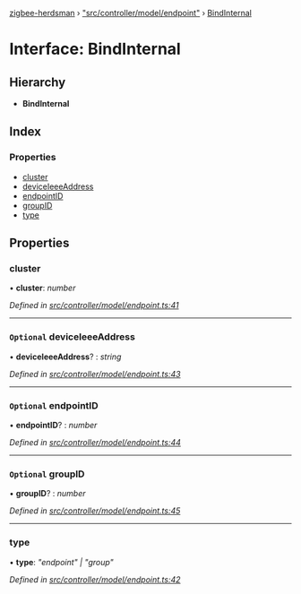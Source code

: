 [zigbee-herdsman](../README.md) › ["src/controller/model/endpoint"](../modules/_src_controller_model_endpoint_.md) › [BindInternal](_src_controller_model_endpoint_.bindinternal.md)

# Interface: BindInternal

## Hierarchy

* **BindInternal**

## Index

### Properties

* [cluster](_src_controller_model_endpoint_.bindinternal.md#cluster)
* [deviceIeeeAddress](_src_controller_model_endpoint_.bindinternal.md#optional-deviceieeeaddress)
* [endpointID](_src_controller_model_endpoint_.bindinternal.md#optional-endpointid)
* [groupID](_src_controller_model_endpoint_.bindinternal.md#optional-groupid)
* [type](_src_controller_model_endpoint_.bindinternal.md#type)

## Properties

###  cluster

• **cluster**: *number*

*Defined in [src/controller/model/endpoint.ts:41](https://github.com/Koenkk/zigbee-herdsman/blob/master/src/src/controller/model/endpoint.ts#L41)*

___

### `Optional` deviceIeeeAddress

• **deviceIeeeAddress**? : *string*

*Defined in [src/controller/model/endpoint.ts:43](https://github.com/Koenkk/zigbee-herdsman/blob/master/src/src/controller/model/endpoint.ts#L43)*

___

### `Optional` endpointID

• **endpointID**? : *number*

*Defined in [src/controller/model/endpoint.ts:44](https://github.com/Koenkk/zigbee-herdsman/blob/master/src/src/controller/model/endpoint.ts#L44)*

___

### `Optional` groupID

• **groupID**? : *number*

*Defined in [src/controller/model/endpoint.ts:45](https://github.com/Koenkk/zigbee-herdsman/blob/master/src/src/controller/model/endpoint.ts#L45)*

___

###  type

• **type**: *"endpoint" | "group"*

*Defined in [src/controller/model/endpoint.ts:42](https://github.com/Koenkk/zigbee-herdsman/blob/master/src/src/controller/model/endpoint.ts#L42)*
